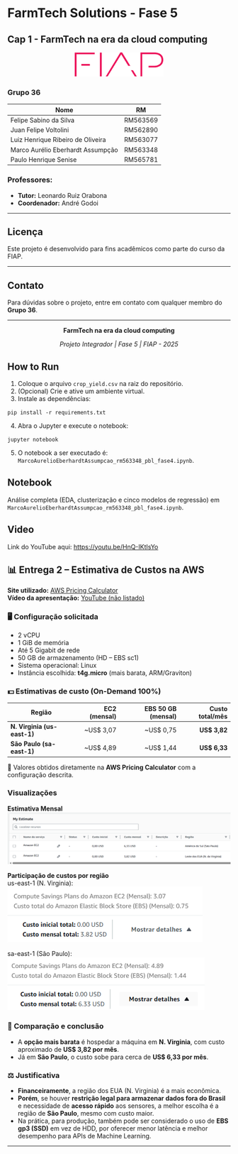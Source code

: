 # FarmTech Solutions - Fase 5
## Cap 1 - FarmTech na era da cloud computing

<p align="center">
  <img src="imagens/logo-fiap.png" alt="FIAP Logo" width="200"/>
</p>

### **Grupo 36**

| Nome | RM |
|------|-----|
| Felipe Sabino da Silva | RM563569 |
| Juan Felipe Voltolini | RM562890  |
| Luiz Henrique Ribeiro de Oliveira | RM563077 |
| Marco Aurélio Eberhardt Assumpção | RM563348 |
| Paulo Henrique Senise | RM565781 |

### **Professores:**
- **Tutor:** Leonardo Ruiz Orabona
- **Coordenador:** André Godoi

---



## **Licença**

Este projeto é desenvolvido para fins acadêmicos como parte do curso da FIAP.

---

## **Contato**

Para dúvidas sobre o projeto, entre em contato com qualquer membro do **Grupo 36**.

---

<p align="center">
  <strong>FarmTech na era da cloud computing </strong>
</p>

<p align="center">
  <i>Projeto Integrador | Fase 5 | FIAP - 2025</i>
</p>

## **How to Run**

1. Coloque o arquivo `crop_yield.csv` na raiz do repositório.
2. (Opcional) Crie e ative um ambiente virtual.
3. Instale as dependências:

```
pip install -r requirements.txt
```

4. Abra o Jupyter e execute o notebook:

```
jupyter notebook
```

5. O notebook a ser executado é: `MarcoAurelioEberhardtAssumpcao_rm563348_pbl_fase4.ipynb`.

## **Notebook**

Análise completa (EDA, clusterização e cinco modelos de regressão) em `MarcoAurelioEberhardtAssumpcao_rm563348_pbl_fase4.ipynb`.

## **Video**

Link do YouTube aqui: <https://youtu.be/HnQ-IKtIsYo>




## 📊 Entrega 2 – Estimativa de Custos na AWS

**Site utilizado:** [AWS Pricing Calculator](https://calculator.aws/#/addService)  
**Vídeo da apresentação:** [YouTube (não listado)](https://youtu.be/XuxRMm7qeyo)

### 🖥️ Configuração solicitada
- 2 vCPU  
- 1 GiB de memória  
- Até 5 Gigabit de rede  
- 50 GB de armazenamento (HD – EBS sc1)  
- Sistema operacional: Linux  
- Instância escolhida: **t4g.micro** (mais barata, ARM/Graviton)  

### 💵 Estimativas de custo (On-Demand 100%)

| Região            | EC2 (mensal) | EBS 50 GB (mensal) | **Custo total/mês** |
|-------------------|-------------:|-------------------:|--------------------:|
| **N. Virginia (us-east-1)** | ~US$ 3,07 | ~US$ 0,75 | **US$ 3,82** |
| **São Paulo (sa-east-1)**   | ~US$ 4,89 | ~US$ 1,44 | **US$ 6,33** |

📌 Valores obtidos diretamente na **AWS Pricing Calculator** com a configuração descrita.

### Visualizações

**Estimativa Mensal**  
![Custo total por região](imagens/estimativacomparar.png)

**Participação de custos por região**  
us-east-1 (N. Virginia):  
![Share us-east-1](imagens/estimativavirginia.png)

sa-east-1 (São Paulo):  
![Share sa-east-1](imagens/estimativasp.png)

### 📌 Comparação e conclusão
- A **opção mais barata** é hospedar a máquina em **N. Virginia**, com custo aproximado de **US$ 3,82 por mês**.  
- Já em **São Paulo**, o custo sobe para cerca de **US$ 6,33 por mês**.  

### ⚖️ Justificativa
- **Financeiramente**, a região dos EUA (N. Virginia) é a mais econômica.  
- **Porém**, se houver **restrição legal para armazenar dados fora do Brasil** e necessidade de **acesso rápido** aos sensores, a melhor escolha é a região de **São Paulo**, mesmo com custo maior.  
- Na prática, para produção, também pode ser considerado o uso de **EBS gp3 (SSD)** em vez de HDD, por oferecer menor latência e melhor desempenho para APIs de Machine Learning.

---


